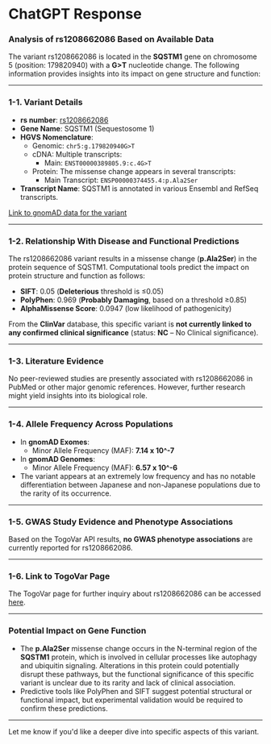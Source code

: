 # ChatGPT Response

### Analysis of rs1208662086 Based on Available Data

The variant rs1208662086 is located in the **SQSTM1** gene on chromosome 5 (position: 179820940) with a **G>T** nucleotide change. The following information provides insights into its impact on gene structure and function:

---

### 1-1. Variant Details
- **rs number**: [rs1208662086](https://identifiers.org/dbsnp/rs1208662086)
- **Gene Name**: SQSTM1 (Sequestosome 1)
- **HGVS Nomenclature**:
  - Genomic: `chr5:g.179820940G>T`
  - cDNA: Multiple transcripts:
    - Main: `ENST00000389805.9:c.4G>T`
  - Protein: The missense change appears in several transcripts:
    - Main Transcript: `ENSP00000374455.4:p.Ala2Ser`
- **Transcript Name**: SQSTM1 is annotated in various Ensembl and RefSeq transcripts.

[Link to gnomAD data for the variant](https://gnomad.broadinstitute.org/variant/5-179820940-G-T?dataset=gnomad_r4)

---

### 1-2. Relationship With Disease and Functional Predictions
The rs1208662086 variant results in a missense change (**p.Ala2Ser**) in the protein sequence of SQSTM1. Computational tools predict the impact on protein structure and function as follows:
- **SIFT**: 0.05 (**Deleterious** threshold is ≤0.05)  
- **PolyPhen**: 0.969 (**Probably Damaging**, based on a threshold ≥0.85)
- **AlphaMissense Score**: 0.0947 (low likelihood of pathogenicity)

From the **ClinVar** database, this specific variant is **not currently linked to any confirmed clinical significance** (status: **NC** – No Clinical significance).

---

### 1-3. Literature Evidence
No peer-reviewed studies are presently associated with rs1208662086 in PubMed or other major genomic references. However, further research might yield insights into its biological role.

---

### 1-4. Allele Frequency Across Populations
- In **gnomAD Exomes**:
  - Minor Allele Frequency (MAF): **7.14 x 10^-7**
- In **gnomAD Genomes**:
  - Minor Allele Frequency (MAF): **6.57 x 10^-6**
- The variant appears at an extremely low frequency and has no notable differentiation between Japanese and non-Japanese populations due to the rarity of its occurrence.

---

### 1-5. GWAS Study Evidence and Phenotype Associations
Based on the TogoVar API results, **no GWAS phenotype associations** are currently reported for rs1208662086.

---

### 1-6. Link to TogoVar Page
The TogoVar page for further inquiry about rs1208662086 can be accessed [here](https://togovar.biosciencedbc.jp/variant/5-179820940-G-T).

---

### Potential Impact on Gene Function
- The **p.Ala2Ser** missense change occurs in the N-terminal region of the **SQSTM1** protein, which is involved in cellular processes like autophagy and ubiquitin signaling. Alterations in this protein could potentially disrupt these pathways, but the functional significance of this specific variant is unclear due to its rarity and lack of clinical association.
- Predictive tools like PolyPhen and SIFT suggest potential structural or functional impact, but experimental validation would be required to confirm these predictions.

---

Let me know if you'd like a deeper dive into specific aspects of this variant.